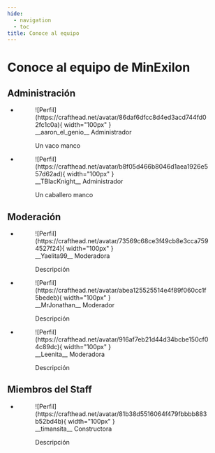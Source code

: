 ```yaml
---
hide:
  - navigation
  - toc
title: Conoce al equipo
---
```

# Conoce al equipo de MinExilon

## Administración

<div class="grid cards" markdown>

-   <figure markdown="span">
      ![Perfil](https://crafthead.net/avatar/86daf6dfcc8d4ed3acd744fd02fc1c0a){ width="100px" }
      <br>
      __aaron_el_genio__ <span class="tag-admin">Administrador</span>

      Un vaco manco
    </figure>

-   <figure markdown="span">
      ![Perfil](https://crafthead.net/avatar/b8f05d466b8046d1aea1926e557d62ad){ width="100px" }
      <br>
      __TBlacKnight__ <span class="tag-admin">Administrador</span>

      Un caballero manco
    </figure>

</div>

## Moderación

<div class="grid cards" markdown>

-   <figure markdown="span">
      ![Perfil](https://crafthead.net/avatar/73569c68ce3f49cb8e3cca7594527f24){ width="100px" }
      <br>
      __Yaelita99__ <span class="tag-mod">Moderadora</span>

      Descripción
    </figure>

-   <figure markdown="span">
      ![Perfil](https://crafthead.net/avatar/abea125525514e4f89f060cc1f5bedeb){ width="100px" }
      <br>
      __MrJonathan__ <span class="tag-mod">Moderador</span>

      Descripción
    </figure>

-   <figure markdown="span">
      ![Perfil](https://crafthead.net/avatar/916af7eb21d44d34bcbe150cf04c89dc){ width="100px" }
      <br>
      __Leenita__ <span class="tag-mod">Moderadora</span>

      Descripción
    </figure>

</div>

## Miembros del Staff

<div class="grid cards" markdown>

-   <figure markdown="span">
      ![Perfil](https://crafthead.net/avatar/81b38d5516064f479fbbbb883b52bd4b){ width="100px" }
      <br>
      __timansita__ <span class="tag-staff">Constructora</span>

      Descripción
    </figure>

</div>